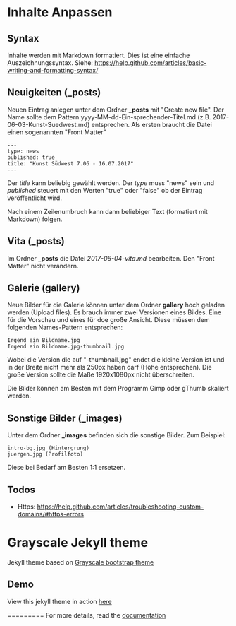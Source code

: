 Inhalte Anpassen
=========================

## Syntax 
Inhalte werden mit Markdown formatiert. Dies ist eine einfache Auszeichnungssyntax.
Siehe: https://help.github.com/articles/basic-writing-and-formatting-syntax/


## Neuigkeiten (_posts)
Neuen Eintrag anlegen unter dem Ordner **_posts** mit "Create new file". Der Name sollte dem Pattern yyyy-MM-dd-Ein-sprechender-Titel.md (z.B. 2017-06-03-Kunst-Suedwest.md) entsprechen.
Als ersten braucht die Datei einen sogenannten "Front Matter"
```
---
type: news
published: true
title: "Kunst Südwest 7.06 - 16.07.2017"
---
```
Der _title_ kann beliebig gewählt werden. Der _type_ muss "news" sein und _published_ steuert mit den Werten "true" oder "false" ob der Eintrag veröffentlicht wird.

Nach einem Zeilenumbruch kann dann beliebiger Text (formatiert mit Markdown) folgen.

## Vita (_posts)
Im Ordner **_posts** die Datei _2017-06-04-vita.md_ bearbeiten. Den "Front Matter" nicht verändern.

## Galerie (gallery)
Neue Bilder für die Galerie können unter dem Ordner **gallery** hoch geladen werden (Upload files).
Es brauch immer zwei Versionen eines Bildes. Eine für die Vorschau und eines für doe große Ansicht.
Diese müssen dem folgenden Names-Pattern entsprechen:
```
Irgend ein Bildname.jpg
Irgend ein Bildname.jpg-thumbnail.jpg
```
Wobei die Version die auf "-thumbnail.jpg" endet die kleine Version ist und in der Breite nicht mehr als 250px haben darf (Höhe entsprechen). 
Die große Version sollte die Maße 1920x1080px nicht überschreiten. 

Die Bilder können am Besten mit dem Programm Gimp oder gThumb skaliert werden.

## Sonstige Bilder (_images)
Unter dem Ordner **_images** befinden sich die sonstige Bilder. Zum Beispiel:
```
intro-bg.jpg (Hintergrung)
juergen.jpg (Profilfoto)
```
Diese bei Bedarf am Besten 1:1 ersetzen.


## Todos
* Https: https://help.github.com/articles/troubleshooting-custom-domains/#https-errors



Grayscale Jekyll theme
=========================

Jekyll theme based on [Grayscale bootstrap theme ](http://ironsummitmedia.github.io/startbootstrap-grayscale/)

## Demo
View this jekyll theme in action [here](https://jeromelachaud.github.io/grayscale-theme)

=========
For more details, read the [documentation](http://jekyllrb.com/)
